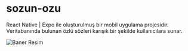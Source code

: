 # sozun-ozu
React Native | Expo ile oluşturulmuş bir mobil uygulama projesidir. Veritabanında bulunan özlü sözleri karışık bir şekilde kullanıcılara sunar.

![Baner Resim](https://i.hizliresim.com/6ablY3.png)
